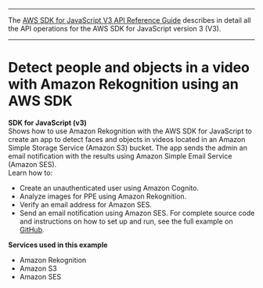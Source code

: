 --------

 The [AWS SDK for JavaScript V3 API Reference Guide](https://docs.aws.amazon.com/AWSJavaScriptSDK/v3/latest/index.html) describes in detail all the API operations for the AWS SDK for JavaScript version 3 \(V3\)\. 

--------

# Detect people and objects in a video with Amazon Rekognition using an AWS SDK<a name="cross_RekognitionVideoDetection_javascript_topic"></a>

**SDK for JavaScript \(v3\)**  
 Shows how to use Amazon Rekognition with the AWS SDK for JavaScript to create an app to detect faces and objects in videos located in an Amazon Simple Storage Service \(Amazon S3\) bucket\. The app sends the admin an email notification with the results using Amazon Simple Email Service \(Amazon SES\)\.   
Learn how to:  
+ Create an unauthenticated user using Amazon Cognito\.
+ Analyze images for PPE using Amazon Rekognition\.
+ Verify an email address for Amazon SES\.
+ Send an email notification using Amazon SES\.
 For complete source code and instructions on how to set up and run, see the full example on [GitHub](https://github.com/awsdocs/aws-doc-sdk-examples/tree/main/javascriptv3/example_code/cross-services/video-analyzer)\.   

**Services used in this example**
+ Amazon Rekognition
+ Amazon S3
+ Amazon SES